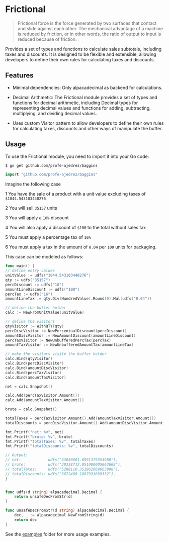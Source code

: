 # Frictional 

> Frictional force is the force generated by two surfaces that contact and slide against each other. The mechanical advantage of a machine is reduced by friction, or in other words, the ratio of output to input is reduced because of friction.

Provides a set of types and functions to calculate sales subtotals, including taxes and discounts. It is designed to be flexible and extensible, allowing developers to define their own rules for calculating taxes and discounts.

## Features

* Minimal dependencies: Only alpacadecimal as backend for calculations.

* Decimal Arithmetic: The Frictional module provides a set of types and functions for decimal arithmetic, including Decimal types for representing decimal values and functions for adding, subtracting, multiplying, and dividing decimal values.

* Uses custom Visitor pattern to allow developers to define their own rules for calculating taxes, discounts and other ways of manipulate the buffer.

## Usage 

To use the Frictional module, you need to import it into your Go code:

```bash
$ go get github.com/profe-ajedrez/baggins
```

```Go
import "github.com/profe-ajedrez/baggins"
```

Imagine the following case 

1 You have the sale of a product with a unit value excluding taxes of `$1044.543103448276`

2 You will sell `35157` units 

3 You will apply a `10%` discount 

4 You will also apply a discount of `$100` to the total without sales tax 

5 You must apply a percentage tax of `16%`

6 You must apply a tax in the amount of `0.04` per `100` units for packaging.

 This case can be modeled as follows:


```go
func main() {
// define entry values
unitValue := udfs("1044.543103448276")
qty := udfs("35157")
percDiscount := udfs("10")
amountLineDiscount := udfs("100")
percTax := udfs("16")
amountLineTax := qty.Div(HundredValue).Round(0).Mul(udfs("0.04"))

// define the buffer holder
calc := NewFromUnitValue(unitValue)

// define the visitors
qtyVisitor := WithQTY(qty)
percDiscVisitor := NewPercentualDiscount(percDiscount)
amountDiscVisitor := NewAmountDiscount(amountLineDiscount)
percTaxVisitor := NewUnbufferedPercTax(percTax)
amountTaxVisitor := NewUnbufferedAmountTax(amountLineTax)

// make the visitors visite the buffer holder
calc.Bind(qtyVisitor)
calc.Bind(percDiscVisitor)
calc.Bind(amountDiscVisitor)
calc.Bind(percTaxVisitor)
calc.Bind(amountTaxVisitor)

net = calc.Snapshot()

calc.Add(percTaxVisitor.Amount())
calc.Add(amountTaxVisitor.Amount())

brute = calc.Snapshot()

totalTaxes = percTaxVisitor.Amount().Add(amountTaxVisitor.Amount())
totalDiscounts = percDiscVisitor.Amount().Add(amountDiscVisitor.Amount())

fmt.Printf("net: %v", net)
fmt.Printf("brute: %v", brute)
fmt.Printf("totalTaxes: %v", totalTaxes)
fmt.Printf("totalDiscounts: %v", totalDiscounts)

// Output:
// net:            udfs("33050601.6991379353988"),
// brute:          udfs("38338712.051000005062608"),
// totalTaxes:     udfs("5288110.351862069663808"),
// totalDiscounts: udfs("3672400.1887931039332"),
}


func udfs(d string) alpacadecimal.Decimal {
	return unsafeDecFromStr(d)
}

func unsafeDecFromStr(d string) alpacadecimal.Decimal {
	dec, _ := alpacadecimal.NewFromString(d)
	return dec
}


```


See the [examples](examples) folder for more usage examples.

